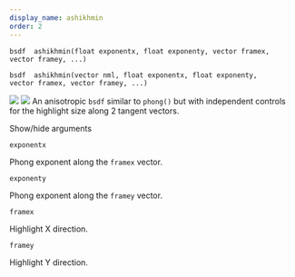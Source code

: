 ```yaml
---
display_name: ashikhmin
order: 2
---
```

`bsdf  ashikhmin(float exponentx, float exponenty, vector framex, vector framey, ...)`

`bsdf  ashikhmin(vector nml, float exponentx, float exponenty, vector framex, vector framey, ...)`

![](../../images/rendering/ashikhmin1.png)
![](../../images/rendering/ashikhmin2.png)
An anisotropic `bsdf` similar to `phong()` but with independent controls for the highlight size along 2 tangent vectors.

Show/hide arguments

`exponentx`

Phong exponent along the `framex` vector.

`exponenty`

Phong exponent along the `framey` vector.

`framex`

Highlight X direction.

`framey`

Highlight Y direction.
